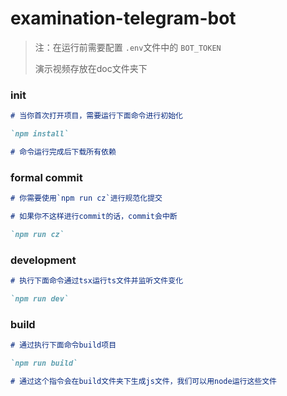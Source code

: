 # examination-telegram-bot

> 注：在运行前需要配置 `.env`文件中的 `BOT_TOKEN`
>
> 演示视频存放在doc文件夹下

### init

```md
# 当你首次打开项目，需要运行下面命令进行初始化

`npm install`

# 命令运行完成后下载所有依赖
```

### formal commit

```md
# 你需要使用`npm run cz`进行规范化提交

# 如果你不这样进行commit的话，commit会中断

`npm run cz`
```

### development

```md
# 执行下面命令通过tsx运行ts文件并监听文件变化

`npm run dev`
```

### build

```md
# 通过执行下面命令build项目

`npm run build`

# 通过这个指令会在build文件夹下生成js文件，我们可以用node运行这些文件
```
